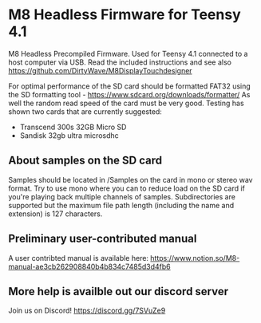 # M8 Headless Firmware for Teensy 4.1
M8 Headless Precompiled Firmware. Used for Teensy 4.1 connected to a host computer via USB.
Read the included instructions and see also https://github.com/DirtyWave/M8DisplayTouchdesigner

For optimal performance of the SD card should be formatted FAT32 using the SD formatting tool - https://www.sdcard.org/downloads/formatter/
As well the random read speed of the card must be very good. Testing has shown two cards that are currently suggested: 
- Transcend 300s 32GB Micro SD
- Sandisk 32gb ultra microsdhc

## About samples on the SD card ##
Samples should be located in /Samples on the card in mono or stereo wav format. Try to use mono where you can to reduce load on the SD card if you're playing back multiple channels of samples. Subdirectories are supported but the maximum file path length (including the name and extension) is 127 characters.

## Preliminary user-contributed manual ##
A user contribted manual is available here: https://www.notion.so/M8-manual-ae3cb262908840b4b834c7485d3d4fb6

## More help is availble out our discord server ##
Join us on Discord! https://discord.gg/7SVuZe9

